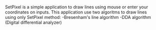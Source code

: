 SetPixel is a simple application to draw lines using mouse or enter your coordinates on inputs.
This application use two algoritms to draw lines using only SetPixel method:
-Bresenham's line algorithm
-DDA algorithm (Digital differential analyzer)
